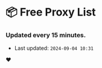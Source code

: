 # :package: Free Proxy List
### Updated every 15 minutes.

- Last updated: `2024-09-04 10:31`

:heart:
